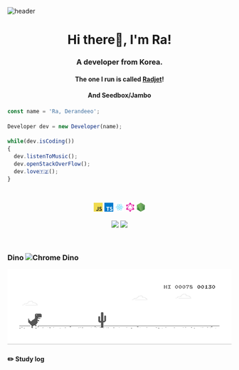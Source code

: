 

![header](https://capsule-render.vercel.app/api?type=Waving=000000&height=150&section=header&text=RaRa&fontColor=ffffff&fontSize=70&animation=fadeIn&fontAlignY=55)
  
<h1 align="center">Hi there👋, I'm Ra!</h1>
<h3 align="center">A developer from Korea.</h3>

<h4 align="center">The one I run is called <a href="https://www.instagram.com/rad.jet/">Radjet</a>!</h4>
  <h4 align="center">And Seedbox/Jambo</h4>
  
  
```js
const name = 'Ra, Derandeeo';

Developer dev = new Developer(name);

while(dev.isCoding())
{
  dev.listenToMusic();
  dev.openStackOverFlow();
  dev.love🇹🇿();
}
```
   <br/>

<p align="center">
<code><img height="20" alt="javascript" src="https://raw.githubusercontent.com/github/explore/80688e429a7d4ef2fca1e82350fe8e3517d3494d/topics/javascript/javascript.png"></code>
<code><img height="20" alt="typescript" src="https://raw.githubusercontent.com/github/explore/80688e429a7d4ef2fca1e82350fe8e3517d3494d/topics/typescript/typescript.png"></code>
<code><img height="20" alt="react" src="https://raw.githubusercontent.com/github/explore/80688e429a7d4ef2fca1e82350fe8e3517d3494d/topics/react/react.png"></code>
<code><img height="20" alt="graphql" src="https://raw.githubusercontent.com/github/explore/5c058a388828bb5fde0bcafd4bc867b5bb3f26f3/topics/graphql/graphql.png"></code>
<code><img height="20" alt="nodejs" src="https://raw.githubusercontent.com/github/explore/80688e429a7d4ef2fca1e82350fe8e3517d3494d/topics/nodejs/nodejs.png"></code>    
 <br/>
<br/>
  <a href="https://www.instagram.com/ra_tocar/"><img src="https://img.shields.io/badge/Instagram-E4405F?style=for-the-badge&logo=instagram&logoColor=white"></a> 
  <a href="mailto:rajh0821@gmail.com"><img src="https://img.shields.io/badge/mail-EA4335?style=for-the-badge&logo=gmail&logoColor=white"></a>
</p>


   <br/>
   
### Dino <img src="https://i.imgur.com/2AGajNs.png" alt="Chrome Dino" width="24" />

![Dino](https://raw.githubusercontent.com/praveenscience/praveenscience/master/dino.gif)
   <br/>

  #### :pencil2: Study log
 
  <br/>
  
  
